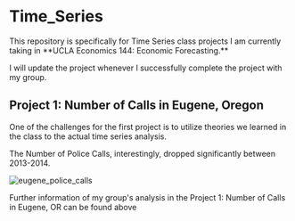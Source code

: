 # Time_Series
<p>This repository is specifically for Time Series class projects I am currently taking in **UCLA Economics 144: Economic Forecasting.**</p>
<p>I will update the project whenever I successfully complete the project with my group.</p>

<h2>Project 1: Number of Calls in Eugene, Oregon</h2>
<p>One of the challenges for the first project is to utilize theories we learned in the class to the actual time series analysis.</p>
<p>The Number of Police Calls, interestingly, dropped significantly between 2013-2014.</p>

![eugene_police_calls](https://user-images.githubusercontent.com/42131127/51965357-259a5180-241e-11e9-8158-80d1d171b793.png)

<p>Further information of my group's analysis in the Project 1: Number of Calls in Eugene, OR can be found above</p>
